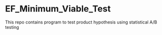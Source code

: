 # EF_Minimum_Viable_Test
This repo contains program to test product hypothesis using statistical A/B testing

